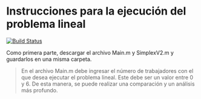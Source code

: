 # Instrucciones para la ejecución del problema lineal

[![Build Status](https://api.travis-ci.org/joemccann/dillinger.svg?branch=master)](https://github.com/SRM141200/Proyecto-Optimizacion)

Como primera parte, descargar el archivo Main.m y SimplexV2.m
y guardarlos en una misma carpeta.

> En el archivo Main.m debe ingresar
> el número de trabajadores con el que
> desea ejecutar el problema lineal.
> Este debe ser un valor entre 0 y 6.
> De esta manera, se puede realizar una
> comparación y un análisis más profundo.
